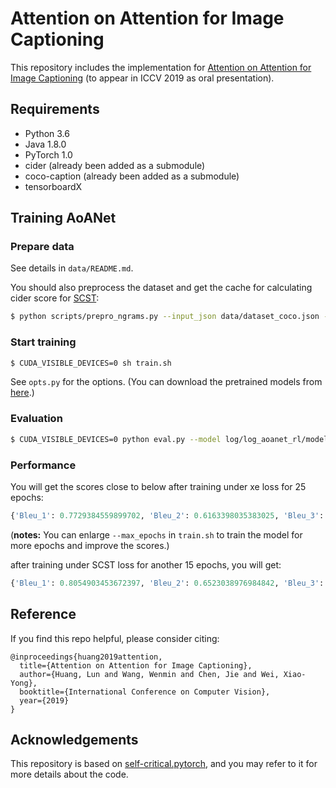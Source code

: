 # Attention on Attention for Image Captioning

This repository includes the implementation for [Attention on Attention for Image Captioning](https://arxiv.org/abs/1908.06954) (to appear in ICCV 2019 as oral presentation).

## Requirements

- Python 3.6
- Java 1.8.0
- PyTorch 1.0
- cider (already been added as a submodule)
- coco-caption (already been added as a submodule)
- tensorboardX


## Training AoANet

### Prepare data

See details in `data/README.md`.

You should also preprocess the dataset and get the cache for calculating cider score for [SCST](https://arxiv.org/abs/1612.00563):

```bash
$ python scripts/prepro_ngrams.py --input_json data/dataset_coco.json --dict_json data/cocotalk.json --output_pkl data/coco-train --split train
```
### Start training

```bash
$ CUDA_VISIBLE_DEVICES=0 sh train.sh
```

See `opts.py` for the options. (You can download the pretrained models from [here](https://drive.google.com/drive/folders/1ab0iPNyxdVm79ml-oozsIlH7H6t6dIVl?usp=sharing).)


### Evaluation

```bash
$ CUDA_VISIBLE_DEVICES=0 python eval.py --model log/log_aoanet_rl/model.pth --infos_path log/log_aoanet_rl/infos_aoanet.pkl  --dump_images 0 --dump_json 1 --num_images -1 --language_eval 1 --beam_size 2 --batch_size 100 --split test
```

### Performance
You will get the scores close to below after training under xe loss for 25 epochs:
```python
{'Bleu_1': 0.7729384559899702, 'Bleu_2': 0.6163398035383025, 'Bleu_3': 0.4790123137715982, 'Bleu_4': 0.36944349063530374, 'METEOR': 0.2848188431924821, 'ROUGE_L': 0.5729849683867054, 'CIDEr': 1.1842173801790759, 'SPICE': 0.21650786258302354}
```
(**notes:** You can enlarge `--max_epochs` in `train.sh` to train the model for more epochs and improve the scores.)

after training under SCST loss for another 15 epochs, you will get:
```python
{'Bleu_1': 0.8054903453672397, 'Bleu_2': 0.6523038976984842, 'Bleu_3': 0.5096621263772566, 'Bleu_4': 0.39140307771618477, 'METEOR': 0.29011216375635934, 'ROUGE_L': 0.5890369750273199, 'CIDEr': 1.2892294296245852, 'SPICE': 0.22680092759866174}
```


## Reference

If you find this repo helpful, please consider citing:

```
@inproceedings{huang2019attention,
  title={Attention on Attention for Image Captioning},
  author={Huang, Lun and Wang, Wenmin and Chen, Jie and Wei, Xiao-Yong},
  booktitle={International Conference on Computer Vision},
  year={2019}
}
```

## Acknowledgements

This repository is based on [self-critical.pytorch](https://github.com/ruotianluo/self-critical.pytorch), and you may refer to it for more details about the code.
